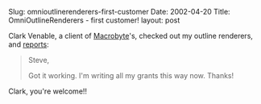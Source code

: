 Slug: omnioutlinerenderers-first-customer
Date: 2002-04-20
Title: OmniOutlineRenderers - first customer!
layout: post

Clark Venable, a client of <a href="http://www.macrobyte.net">Macrobyte</a>&#39;s, checked out my outline renderers, and <a href="http://community.scriptmeridian.org/16762">reports</a>:
<blockquote>Steve,

Got it working. I&#39;m writing all my grants this way now.  Thanks!
</blockquote>

Clark, you&#39;re welcome!!
